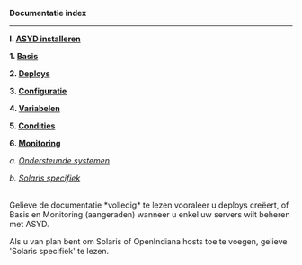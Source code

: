 **Documentatie index**

***

**I. [ASYD installeren](installing.md)**

**1. [Basis](basics.md)**

**2. [Deploys](deploys.md)**

**3. [Configuratie](configurations.md)**

**4. [Variabelen](variables)**

**5. [Condities](conditionals.md)**

**6. [Monitoring](monitoring.md)**

*a. [Ondersteunde systemen](systems.md)*

*b. [Solaris specifiek](solaris.md)*

<br/>
Gelieve de documentatie *volledig* te lezen vooraleer u deploys
 creëert, of Basis en Monitoring (aangeraden) wanneer u enkel uw
 servers wilt beheren met ASYD.

Als u van plan bent om Solaris of OpenIndiana hosts toe te voegen,
 gelieve 'Solaris specifiek' te lezen.
